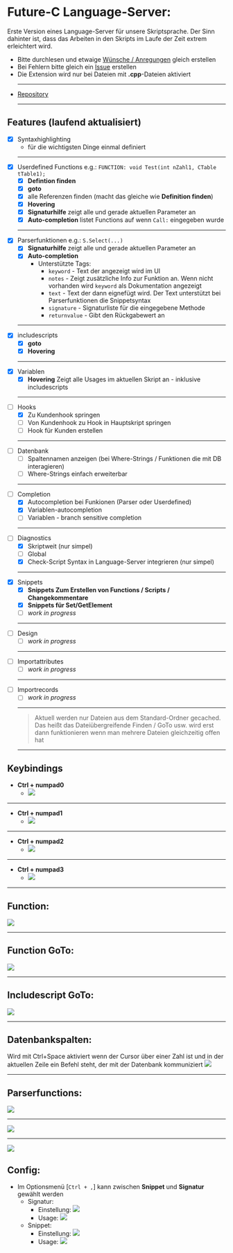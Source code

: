 # Future-C Language-Server:

Erste Version eines Language-Server für unsere Skriptsprache. Der Sinn dahinter ist, dass das Arbeiten in den Skripts im Laufe der Zeit extrem erleichtert wird.
- Bitte durchlesen und etwaige [Wünsche / Anregungen](https://github.com/Muraxon/FuturecLanguageServer/issues) gleich erstellen
- Bei Fehlern bitte gleich ein [Issue](https://github.com/Muraxon/FuturecLanguageServer/issues) erstellen
- Die Extension wird nur bei Dateien mit **.cpp**-Dateien aktiviert
  ___
- [Repository](https://github.com/Muraxon/FuturecLanguageServer)
  ___
## Features (laufend aktualisiert)
- [x] Syntaxhighlighting
  - für die wichtigsten Dinge einmal definiert
  ___
- [x] Userdefined Functions e.g.: `FUNCTION: void Test(int nZahl1, CTable tTable1);`
  - [x] **Defintion finden**
  - [x] **goto**
  - [x] alle Referenzen finden (macht das gleiche wie **Definition finden**)
  - [x] **Hovering**
  - [x] **Signaturhilfe** zeigt alle und gerade aktuellen Parameter an
  - [x] **Auto-completion** listet Functions auf wenn `Call:` eingegeben wurde
  ___
- [x] Parserfunktionen e.g.: `S.Select(...)`
  - [x] **Signaturhilfe** zeigt alle und gerade aktuellen Parameter an
  - [x] **Auto-completion**
    - Unterstützte Tags:
      - `keyword` - Text der angezeigt wird im UI
      - `notes` - Zeigt zusätzliche Info zur Funktion an. Wenn nicht vorhanden wird `keyword` als Dokumentation angezeigt
      - `text` - Text der dann eignefügt wird. Der Text unterstützt bei Parserfunktionen die Snippetsyntax
      - `signature` - Signaturliste für die eingegebene Methode
      - `returnvalue` - Gibt den Rückgabewert an
  ___
- [x] includescripts
  - [x] **goto**
  - [x] **Hovering**
  ___
- [x] Variablen
  - [x] **Hovering** Zeigt alle Usages im aktuellen Skript an - inklusive includescripts
  ___
- [ ] Hooks
  - [x] Zu Kundenhook springen
  - [ ] Von Kundenhook zu Hook in Hauptskript springen
  - [ ] Hook für Kunden erstellen
  ___
- [ ] Datenbank
  - [ ] Spaltennamen anzeigen (bei Where-Strings / Funktionen die mit DB interagieren)
  - [ ] Where-Strings einfach erweiterbar
  ___
- [ ] Completion
  - [x] Autocompletion bei Funkionen (Parser oder Userdefined)
  - [x] Variablen-autocompletion
  - [ ] Variablen - branch sensitive completion
  ___
- [ ] Diagnostics
  - [X] Skriptweit (nur simpel)
  - [ ] Global
  - [X] Check-Script Syntax in Language-Server integrieren (nur simpel)
  ___
- [x] Snippets
  - [x] **Snippets Zum Erstellen von Functions / Scripts / Changekommentare**
  - [x] **Snippets für Set/GetElement**
  - [ ] *work in progress*
  ___
- [ ] Design
  - [ ] *work in progress*
  ___
- [ ] Importattributes
  - [ ] *work in progress*
  ___
- [ ] Importrecords
  - [ ] *work in progress*
  ___
  > Aktuell werden nur Dateien aus dem Standard-Ordner gecached.
  > Das heißt das Dateiübergreifende Finden / GoTo usw. wird erst dann funktionieren wenn man mehrere Dateien gleichzeitig offen hat
  ___

## Keybindings
  - **Ctrl + numpad0**
    - ![](https://raw.githubusercontent.com/Muraxon/FuturecLanguageServer/master/demo/keybindingctrl0.gif)
  ___
  - **Ctrl + numpad1**
    - ![](https://raw.githubusercontent.com/Muraxon/FuturecLanguageServer/master/demo/keybindingctrl1_V2.gif)
  ___
  - **Ctrl + numpad2**
    - ![](https://raw.githubusercontent.com/Muraxon/FuturecLanguageServer/master/demo/keybindingctrl2.gif)
  ___
  - **Ctrl + numpad3**
    - ![](https://raw.githubusercontent.com/Muraxon/FuturecLanguageServer/master/demo/keybindingctrl3.gif)
  ___

## Function:
 ![](https://raw.githubusercontent.com/Muraxon/FuturecLanguageServer/master/demo/functionSignatureHover.gif)
  ___

## Function GoTo:
 ![](https://raw.githubusercontent.com/Muraxon/FuturecLanguageServer/master/demo/functionGoTo.gif)
  ___

## Includescript GoTo:
 ![](https://raw.githubusercontent.com/Muraxon/FuturecLanguageServer/master/demo/ScriptHoverGoTo.gif)
  ___

## Datenbankspalten:
  Wird mit Ctrl+Space aktiviert wenn der Cursor über einer Zahl ist und in der aktuellen Zeile ein Befehl steht, der mit der Datenbank kommuniziert
  ![](https://raw.githubusercontent.com/Muraxon/FuturecLanguageServer/master/demo/databasecolumnsfind.gif)
  ___
  
## Parserfunctions:
  ![](https://raw.githubusercontent.com/Muraxon/FuturecLanguageServer/master/demo/completionParserFunctions.gif)
  ___
  ![](https://raw.githubusercontent.com/Muraxon/FuturecLanguageServer/master/demo/completionParserObjectFunctions.gif)
  ___
  ![](https://raw.githubusercontent.com/Muraxon/FuturecLanguageServer/master/demo/completionUserFunction.gif)

## Config:
- Im Optionsmenü [`Ctrl + ,`] kann zwischen **Snippet** und **Signatur** gewählt werden
  - Signatur:
    - Einstellung:
      ![](https://raw.githubusercontent.com/Muraxon/FuturecLanguageServer/master/demo/configSignature.png)
    - Usage:
      ![](https://raw.githubusercontent.com/Muraxon/FuturecLanguageServer/master/demo/configSignatureHelp.gif)
  - Snippet:
    - Einstellung:
      ![](https://raw.githubusercontent.com/Muraxon/FuturecLanguageServer/master/demo/configSnippet.png)
    - Usage:
      ![](https://raw.githubusercontent.com/Muraxon/FuturecLanguageServer/master/demo/configSnippetHelp.gif)

 
